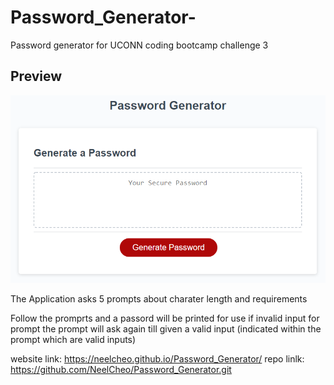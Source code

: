 # Password_Generator-
Password generator for UCONN coding bootcamp challenge 3

## Preview
![The Password Generator application displays a red button to "Generate Password".](./03-javascript-homework-demo.png)

The Application asks 5 prompts about charater length and requirements

Follow the promprts and a passord will be printed for use
if invalid input for prompt the prompt will ask again till given a valid input
(indicated within the prompt which are valid inputs)

website link: https://neelcheo.github.io/Password_Generator/
repo linlk: https://github.com/NeelCheo/Password_Generator.git
